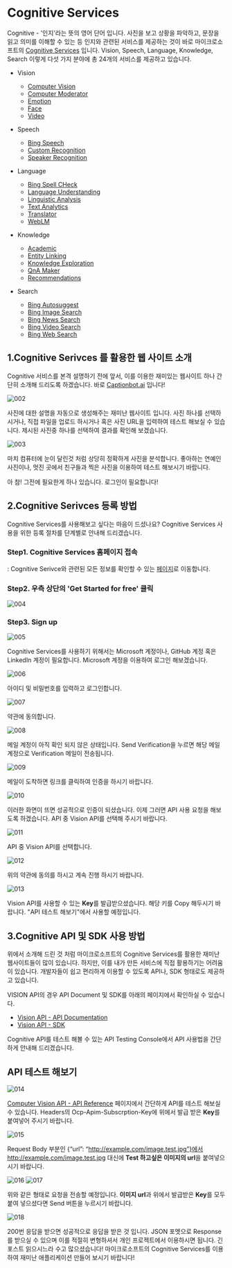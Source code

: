 # Cognitive Services
Cognitive - '인지'라는 뜻의 영어 단어 입니다. 사진을 보고 상황을 파악하고, 문장을 읽고 의미를 이해할 수 있는 등 인지와 관련된 서비스를 제공하는 것이 바로 
마이크로소프트의 [Cognitive Services](https://www.microsoft.com/cognitive-services/en-us/) 입니다. 
Vision, Speech, Language, Knowledge, Search 이렇게 다섯 가지 분야에 총 24개의 서비스를 제공하고 있습니다.

+ Vision 
    * [Computer Vision](https://www.microsoft.com/cognitive-services/en-us/computer-vision-api)
    * [Computer Moderator](https://www.microsoft.com/cognitive-services/en-us/content-moderator)
    * [Emotion](https://www.microsoft.com/cognitive-services/en-us/emotion-api)
    * [Face](https://www.microsoft.com/cognitive-services/en-us/face-api)
    * [Video](https://www.microsoft.com/cognitive-services/en-us/video-api)

+ Speech
    * [Bing Speech](https://www.microsoft.com/cognitive-services/en-us/speech-api)
    * [Custom Recognition](https://www.microsoft.com/cognitive-services/en-us/custom-recognition-intelligent-service-cris)
    * [Speaker Recognition](https://www.microsoft.com/cognitive-services/en-us/speaker-recognition-api)

+ Language
    * [Bing Spell CHeck](https://www.microsoft.com/cognitive-services/en-us/bing-spell-check-api)
    * [Language Understanding](https://www.microsoft.com/cognitive-services/en-us/language-understanding-intelligent-service-luis)
    * [Linguistic Analysis](https://www.microsoft.com/cognitive-services/en-us/linguistic-analysis-api)
    * [Text Analytics](https://www.microsoft.com/cognitive-services/en-us/text-analytics-api)
    * [Translator](https://www.microsoft.com/cognitive-services/en-us/translator-api)
    * [WebLM](https://www.microsoft.com/cognitive-services/en-us/web-language-model-api)

+ Knowledge
    * [Academic](https://www.microsoft.com/cognitive-services/en-us/academic-knowledge-api)
    * [Entity Linking](https://www.microsoft.com/cognitive-services/en-us/entity-linking-intelligence-service)
    * [Knowledge Exploration](https://www.microsoft.com/cognitive-services/en-us/knowledge-exploration-service)
    * [QnA Maker](https://www.microsoft.com/cognitive-services/en-us/qnamaker)
    * [Recommendations](https://www.microsoft.com/cognitive-services/en-us/recommendations-api)    

+ Search
    * [Bing Autosuggest](https://www.microsoft.com/cognitive-services/en-us/bing-autosuggest-api)
    * [Bing Image Search](https://www.microsoft.com/cognitive-services/en-us/bing-image-search-api)
    * [Bing News Search](https://www.microsoft.com/cognitive-services/en-us/bing-news-search-api)
    * [Bing Video Search](https://www.microsoft.com/cognitive-services/en-us/bing-video-search-api)
    * [Bing Web Search](https://www.microsoft.com/cognitive-services/en-us/bing-web-search-api)

## 1.Cognitive Serivces 를 활용한 웹 사이트 소개  

Cognitive 서비스를 본격 설명하기 전에 앞서, 이를 이용한 재미있는 웹사이트 하나 간단히 소개해 드리도록 하겠습니다. 
바로 [Captionbot.ai](https://www.captionbot.ai/) 입니다!

![002](./images/cognitive/002.jpg) 

사진에 대한 설명을 자동으로 생성해주는 재미난 웹사이트 입니다. 
사진 하나를 선택하시거나, 직접 파일을 업로드 하시거나 혹은 사진 URL을 입력하여 테스트 해보실 수 있습니다.
제시된 사진중 하나를 선택하여 결과를 확인해 보겠습니다. 

![003](./images/cognitive/003.jpg) 

마치 컴퓨터에 눈이 달린것 처럼 상당히 정확하게 사진을 분석합니다. 
좋아하는 연예인 사진이나, 멋진 곳에서 친구들과 찍은 사진을 이용하여 테스트 해보시기 바랍니다.


아 참! 그전에 필요한게 하나 있습니다. 로그인이 필요합니다! 


## 2.Cognitive Serivces 등록 방법

Cognitive Services를 사용해보고 싶다는 마음이 드셨나요? 
Cognitive Services 사용을 위한 등록 절차를 단계별로 안내해 드리겠습니다. 

### Step1. Cognitive Services 홈페이지 접속
: Cognitive Serivce와 관련된 모든 정보를 확인할 수 있는 [페이지](https://www.microsoft.com/cognitive-services/en-us/)로 이동합니다. 

### Step2. 우측 상단의 'Get Started for free' 클릭
![004](./images/cognitive/004.jpg)  

### Step3. Sign up
![005](./images/cognitive/005.jpg) 

Cognitive Services를 사용하기 위해서는 Microsoft 계정이나, GitHub 계정 혹은 LinkedIn 계정이 필요합니다. 
Microsoft 계정을 이용하여 로그인 해보겠습니다. 

![006](./images/cognitive/006.jpg) 

아이디 및 비밀번호를 입력하고 로그인합니다.

![007](./images/cognitive/007.jpg) 

약관에 동의합니다.

![008](./images/cognitive/008.jpg) 

메일 계정이 아직 확인 되지 않은 상태입니다. Send Verification을 누르면 해당 메일 계정으로 Verification 메일이 전송됩니다.

![009](./images/cognitive/009.jpg) 

메일이 도착하면 링크를 클릭하여 인증을 하시기 바랍니다.

![010](./images/cognitive/010.jpg) 

이러한 화면이 뜨면 성공적으로 인증이 되셨습니다. 
이제 그러면 API 사용 요청을 해보도록 하겠습니다.
API 중 Vision API를 선택해 주시기 바랍니다. 

![011](./images/cognitive/011.jpg) 

API 중 Vision API를 선택합니다.

![012](./images/cognitive/012.jpg) 

위의 약관에 동의를 하시고 계속 진행 하시기 바랍니다.

![013](./images/cognitive/013.jpg) 

Vision API를 사용할 수 있는 <b>Key</b>를 발급받으셨습니다. 해당 키를 Copy 해두시기 바랍니다. "API 테스트 해보기"에서 사용할 예정입니다. 

## 3.Cognitive API 및 SDK 사용 방법  

위에서 소개해 드린 것 처럼 마이크로소프트의 Cognitive Services를 활용한 재미난 웹사이트들이 많이 있습니다.
하지만, 이를 내가 만든 서비스에 직접 활용하기는 어려움이 있습니다. 
개발자들이 쉽고 편리하게 이용할 수 있도록 API나, SDK 형태로도 제공하고 있습니다. 

VISION API의 경우 API Document 및 SDK를 아래의 페이지에서 확인하실 수 있습니다. 

* [Vision API - API Documentation](https://dev.projectoxford.ai/docs/services/56f91f2d778daf23d8ec6739/operations/56f91f2e778daf14a499e1fa)
* [Vision API - SDK](https://www.microsoft.com/cognitive-services/en-us/SDK-Sample?api=computer%20vision)

Cognitive API를 테스트 해볼 수 있는 API Testing Console에서 API 사용법을 간단하게 안내해 드리겠습니다. 

## API 테스트 해보기
![014](./images/cognitive/014.jpg) 

[Computer Vision API - API Reference](https://dev.projectoxford.ai/docs/services/56f91f2d778daf23d8ec6739/operations/56f91f2e778daf14a499e1fa/console) 페이지에서 간단하게 API를 테스트 해보실 수 있습니다. 
Headers의 Ocp-Apim-Subscrption-Key에 위에서 발급 받은 <b>Key</b>를 붙여넣어 주시기 바랍니다. 

![015](./images/cognitive/015.jpg) 

Request Body 부분인 {“url”: “http://example.com/image.test.jpg”}에서 http://example.com/image.test.jpg 대신에 <b>Test 하고싶은 이미지의 url</b>을 붙여넣으시기 바랍니다. 

![016](./images/cognitive/016.jpg) 
![017](./images/cognitive/017.jpg) 

위와 같은 형태로 요청을 전송할 예정입니다. <b>이미지 url</b>과 위에서 발급받은 <b>Key</b>를 모두 붙여 넣으셨다면 Send 버튼을 누르시기 바랍니다. 

![018](./images/cognitive/017.jpg) 

200번 응답을 받으면 성공적으로 응답을 받은 것 입니다. JSON 포멧으로 Response를 받으실 수 있으며 이를 적절히 변형하셔서 개인 프로젝트에서 이용하시면 됩니다.
긴 포스트 읽으시느라 수고 많으셨습니다! 
마이크로소프트의 Cognitive Services를 이용하여 재미난 애플리케이션 만들어 보시기 바랍니다! 










